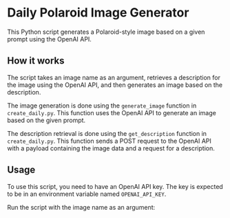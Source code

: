 # Daily Polaroid Image Generator

This Python script generates a Polaroid-style image based on a given prompt using the OpenAI API.

## How it works

The script takes an image name as an argument, retrieves a description for the image using the OpenAI API, and then generates an image based on the description.

The image generation is done using the `generate_image` function in `create_daily.py`. This function uses the OpenAI API to generate an image based on the given prompt.

The description retrieval is done using the `get_description` function in `create_daily.py`. This function sends a POST request to the OpenAI API with a payload containing the image data and a request for a description.

## Usage

To use this script, you need to have an OpenAI API key. The key is expected to be in an environment variable named `OPENAI_API_KEY`.

Run the script with the image name as an argument:


